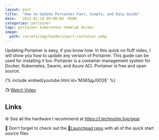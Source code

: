 ```yaml
---
layout: post
title:  "How to Update Portainer Fast, Simple, and Easy Guide"
date:   2021-02-19 09:00:00 -0500
categories: portainer
tags: portainer kubernetes homelab docker
image:
  path: /assets/img/headers/port-container.webp
---
```


Updating Portainer is easy, if you know how.  In this quick no fluff video, I will show you how to update any version of Portainer.  This guide can be used for installing it too.  Portainer is a container management system for Docker, Kubernetes, Swarm, and Azure ACI.  Portainer is free and open source.

{% include embed/youtube.html id='M365jgJ0O2E' %}

📺 [Watch Video](https://www.youtube.com/watch?v=M365jgJ0O2E)

## Links

⚙️ See all the hardware I recommend at <https://l.technotim.live/gear>

🚀 Don't forget to check out the [🚀Launchpad repo](https://l.technotim.live/quick-start) with all of the quick start source files
